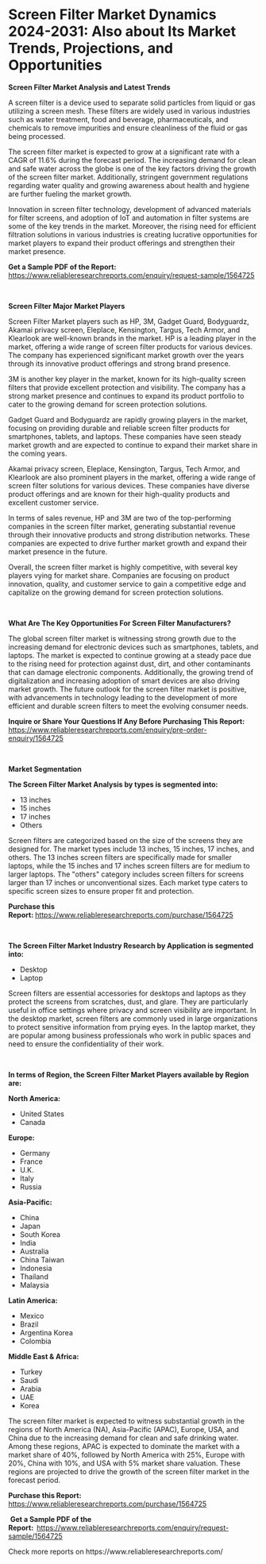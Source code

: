 <p><h1>Screen Filter Market Dynamics 2024-2031: Also about Its Market Trends, Projections, and Opportunities</h1></p><p><strong>Screen Filter Market Analysis and Latest Trends</strong></p>
<p><p>A screen filter is a device used to separate solid particles from liquid or gas utilizing a screen mesh. These filters are widely used in various industries such as water treatment, food and beverage, pharmaceuticals, and chemicals to remove impurities and ensure cleanliness of the fluid or gas being processed.</p><p>The screen filter market is expected to grow at a significant rate with a CAGR of 11.6% during the forecast period. The increasing demand for clean and safe water across the globe is one of the key factors driving the growth of the screen filter market. Additionally, stringent government regulations regarding water quality and growing awareness about health and hygiene are further fueling the market growth.</p><p>Innovation in screen filter technology, development of advanced materials for filter screens, and adoption of IoT and automation in filter systems are some of the key trends in the market. Moreover, the rising need for efficient filtration solutions in various industries is creating lucrative opportunities for market players to expand their product offerings and strengthen their market presence.</p></p>
<p><strong>Get a Sample PDF of the Report:&nbsp;</strong> <a href="https://www.reliableresearchreports.com/enquiry/request-sample/1564725">https://www.reliableresearchreports.com/enquiry/request-sample/1564725</a></p>
<p>&nbsp;</p>
<p><strong>Screen Filter Major Market Players</strong></p>
<p><p>Screen Filter Market players such as HP, 3M, Gadget Guard, Bodyguardz, Akamai privacy screen, Eleplace, Kensington, Targus, Tech Armor, and Klearlook are well-known brands in the market. HP is a leading player in the market, offering a wide range of screen filter products for various devices. The company has experienced significant market growth over the years through its innovative product offerings and strong brand presence.</p><p>3M is another key player in the market, known for its high-quality screen filters that provide excellent protection and visibility. The company has a strong market presence and continues to expand its product portfolio to cater to the growing demand for screen protection solutions.</p><p>Gadget Guard and Bodyguardz are rapidly growing players in the market, focusing on providing durable and reliable screen filter products for smartphones, tablets, and laptops. These companies have seen steady market growth and are expected to continue to expand their market share in the coming years.</p><p>Akamai privacy screen, Eleplace, Kensington, Targus, Tech Armor, and Klearlook are also prominent players in the market, offering a wide range of screen filter solutions for various devices. These companies have diverse product offerings and are known for their high-quality products and excellent customer service.</p><p>In terms of sales revenue, HP and 3M are two of the top-performing companies in the screen filter market, generating substantial revenue through their innovative products and strong distribution networks. These companies are expected to drive further market growth and expand their market presence in the future.</p><p>Overall, the screen filter market is highly competitive, with several key players vying for market share. Companies are focusing on product innovation, quality, and customer service to gain a competitive edge and capitalize on the growing demand for screen protection solutions.</p></p>
<p>&nbsp;</p>
<p><strong>What Are The Key Opportunities For Screen Filter Manufacturers?</strong></p>
<p><p>The global screen filter market is witnessing strong growth due to the increasing demand for electronic devices such as smartphones, tablets, and laptops. The market is expected to continue growing at a steady pace due to the rising need for protection against dust, dirt, and other contaminants that can damage electronic components. Additionally, the growing trend of digitalization and increasing adoption of smart devices are also driving market growth. The future outlook for the screen filter market is positive, with advancements in technology leading to the development of more efficient and durable screen filters to meet the evolving consumer needs.</p></p>
<p><strong>Inquire or Share Your Questions If Any Before Purchasing This Report:</strong> <a href="https://www.reliableresearchreports.com/enquiry/pre-order-enquiry/1564725">https://www.reliableresearchreports.com/enquiry/pre-order-enquiry/1564725</a></p>
<p>&nbsp;</p>
<p><strong>Market Segmentation</strong></p>
<p><strong>The Screen Filter Market Analysis by types is segmented into:</strong></p>
<p><ul><li>13 inches</li><li>15 inches</li><li>17 inches</li><li>Others</li></ul></p>
<p><p>Screen filters are categorized based on the size of the screens they are designed for. The market types include 13 inches, 15 inches, 17 inches, and others. The 13 inches screen filters are specifically made for smaller laptops, while the 15 inches and 17 inches screen filters are for medium to larger laptops. The "others" category includes screen filters for screens larger than 17 inches or unconventional sizes. Each market type caters to specific screen sizes to ensure proper fit and protection.</p></p>
<p><strong>Purchase this Report:&nbsp;</strong><a href="https://www.reliableresearchreports.com/purchase/1564725">https://www.reliableresearchreports.com/purchase/1564725</a></p>
<p>&nbsp;</p>
<p><strong>The Screen Filter Market Industry Research by Application is segmented into:</strong></p>
<p><ul><li>Desktop</li><li>Laptop</li></ul></p>
<p><p>Screen filters are essential accessories for desktops and laptops as they protect the screens from scratches, dust, and glare. They are particularly useful in office settings where privacy and screen visibility are important. In the desktop market, screen filters are commonly used in large organizations to protect sensitive information from prying eyes. In the laptop market, they are popular among business professionals who work in public spaces and need to ensure the confidentiality of their work.</p></p>
<p>&nbsp;</p>
<p><strong>In terms of Region, the Screen Filter Market Players available by Region are:</strong></p>
<p>
    <p> <strong> North America: </strong>
        <ul>
            <li>United States</li>
            <li>Canada</li>
        </ul>
        </p> 
    <p> <strong> Europe: </strong>
        <ul>
            <li>Germany</li>
            <li>France</li>
            <li>U.K.</li>
            <li>Italy</li>
            <li>Russia</li>
        </ul>
        </p> 
    <p> <strong> Asia-Pacific: </strong>
        <ul>
            <li>China</li>
            <li>Japan</li>
            <li>South Korea</li>
            <li>India</li>
            <li>Australia</li>
            <li>China Taiwan</li>
            <li>Indonesia</li>
            <li>Thailand</li>
            <li>Malaysia</li>
        </ul>
        </p> 
    <p> <strong> Latin America: </strong>
        <ul>
            <li>Mexico</li>
            <li>Brazil</li>
            <li>Argentina Korea</li>
            <li>Colombia</li>
        </ul>
        </p> 
    <p> <strong> Middle East & Africa: </strong>
        <ul>
            <li>Turkey</li>
            <li>Saudi</li>
            <li>Arabia</li>
            <li>UAE</li>
            <li>Korea</li>
        </ul>
    </p>
    </p>
<p><p>The screen filter market is expected to witness substantial growth in the regions of North America (NA), Asia-Pacific (APAC), Europe, USA, and China due to the increasing demand for clean and safe drinking water. Among these regions, APAC is expected to dominate the market with a market share of 40%, followed by North America with 25%, Europe with 20%, China with 10%, and USA with 5% market share valuation. These regions are projected to drive the growth of the screen filter market in the forecast period.</p></p>
<p><strong>Purchase this Report: </strong><a href="https://www.reliableresearchreports.com/purchase/1564725">https://www.reliableresearchreports.com/purchase/1564725</a></p>
<p>&nbsp;<strong>Get a Sample PDF of the Report:&nbsp;&nbsp;</strong><a href="https://www.reliableresearchreports.com/enquiry/request-sample/1564725">https://www.reliableresearchreports.com/enquiry/request-sample/1564725</a></p>
<p><strong></strong></p>
<p>Check more reports on https://www.reliableresearchreports.com/</p>